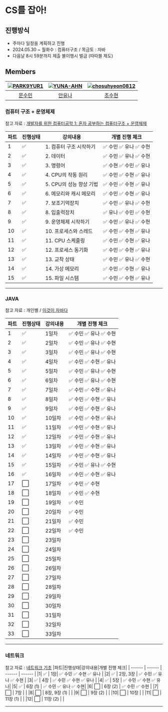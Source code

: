 # CS를 잡아!

## 진행방식
- 주마다 일정을 계획하고 진행
- 2024.05.30 ~ 월화수 : 컴퓨터구조 / 목금토 : 자바 
- 다음날 8시 59분까지 제출 불이행시 벌금 (따따블 제도)

##  Members
|[![PARK9YUR1](https://avatars.githubusercontent.com/u/104202618?v=4)](https://github.com/notegyul)|[![YUNA-AHN](https://avatars.githubusercontent.com/u/130244216?v=4)](https://github.com/YUNA-AHN)|[![chosuhyeon0812](https://avatars.githubusercontent.com/u/119795734?v=4)](https://github.com/chosuhyeon0812)|
|:-:|:-:|:-:|
|[문수민](https://github.com/notegyul)|[안유나](https://github.com/YUNA-AHN)|[조수현](https://github.com/chosuhyeon0812)|


### 컴퓨터 구조 + 운영체제
참고 자료 : [개발자를 위한 컴퓨터공학 1: 혼자 공부하는 컴퓨터구조 + 운영체제](https://www.inflearn.com/course/%ED%98%BC%EC%9E%90-%EA%B3%B5%EB%B6%80%ED%95%98%EB%8A%94-%EC%BB%B4%ED%93%A8%ED%84%B0%EA%B5%AC%EC%A1%B0-%EC%9A%B4%EC%98%81%EC%B2%B4%EC%A0%9C/dashboard)

|파트|진행상태|강의내용|개별 진행 체크| 
| ------ | ------ | ------ | ------ |
|1| :white_check_mark: | 1. 컴퓨터 구조 시작하기|:white_check_mark: 수민 :white_check_mark: 유나 :white_check_mark: 수현|
|2| :white_check_mark: | 2. 데이터 | :white_check_mark: 수민 :white_check_mark: 유나 :white_check_mark: 수현 |
|3| :white_check_mark: | 3. 명령어 | :white_check_mark: 수현 :white_check_mark: 수민 :white_check_mark: 유나 | 
|4| :white_check_mark: | 4. CPU의 작동 원리| :white_check_mark: 수민 :white_check_mark: 수현  :white_check_mark: 유나 | 
|5| :white_check_mark: | 5. CPU의 성능 향상 기법 | :white_check_mark: 수민 :white_check_mark: 수현 :white_check_mark: 유나 |
|6| :white_check_mark: | 6. 메모리와 캐시 메모리 | :white_check_mark: 수민 :white_check_mark: 수현 :white_check_mark: 유나 |
|7| :white_check_mark: | 7. 보조기억장치| :white_check_mark: 수민 :white_check_mark: 유나  :white_check_mark: 수현 |
|8| :white_check_mark: | 8. 입출력장치 |:white_check_mark: 유나 :white_check_mark: 수민 :white_check_mark: 수현 |
|9| :white_check_mark: | 9. 운영체제 시작하기 | :white_check_mark: 수민 :white_check_mark: 유나 :white_check_mark: 수현 |
|10| :white_check_mark: | 10. 프로세스와 스레드| :white_check_mark: 수민 :white_check_mark: 수현 :white_check_mark: 유나 |
|11| :white_check_mark: | 11. CPU 스케줄링 | :white_check_mark: 수민 :white_check_mark: 수현 :white_check_mark: 유나|
|12| :white_check_mark: | 12. 프로세스 동기화 | :white_check_mark: 수민 :white_check_mark: 수현 :white_check_mark: 유나|
|13| :white_check_mark: | 13. 교착 상태 | :white_check_mark: 수민 :white_check_mark: 유나 :white_check_mark: 수현 |
|14| :white_check_mark: | 14. 가상 메모리 | :white_check_mark: 수민 :white_check_mark: 수현  :white_check_mark: 유나|
|15| :white_check_mark: | 15. 파일 시스템| :white_check_mark: 수민 :white_check_mark: 수현 :white_check_mark: 유나|

---

### JAVA
참고 자료 : 개인별 / [이것이 자바다](https://www.youtube.com/playlist?list=PLVsNizTWUw7EmX1Y-7tB2EmsK6nu6Q10q)

|파트|진행상태|강의내용|개별 진행 체크|
| ------ | ------ | ------ | ------ |
|1| :white_check_mark: | 1일차| :white_check_mark: 수민 :white_check_mark: 유나 :white_check_mark: 수현 |
|2| :white_check_mark: | 2일차 | :white_check_mark: 수민 :white_check_mark: 유나 :white_check_mark: 수현 |
|3| :white_check_mark: | 3일차 | :white_check_mark: 수민 :white_check_mark: 유나  :white_check_mark: 수현 |
|4| :white_check_mark: | 4일차| :white_check_mark: 수민 :white_check_mark: 수현 :white_check_mark: 유나 |
|5| :white_check_mark: | 5일차 | :white_check_mark: 수민 :white_check_mark: 유나 :white_check_mark: 수현 |
|6| :white_check_mark: | 6일차 | :white_check_mark: 수민 :white_check_mark: 유나  :white_check_mark: 수현 |
|7| :white_check_mark: | 7일차| :white_check_mark: 수민  :white_check_mark: 수현 :white_check_mark: 유나|
|8| :white_check_mark: | 8일차 | :white_check_mark: 수민 :white_check_mark: 수현 :white_check_mark: 유나 |
|9| :white_check_mark: | 9일차 | :white_check_mark: 수민 :white_check_mark: 수현 :white_check_mark: 유나 |
|10| :white_check_mark: | 10일차| :white_check_mark: 수민 :white_check_mark: 수현 :white_check_mark: 유나 |
|11| :white_check_mark: | 11일차| :white_check_mark: 수민 :white_check_mark: 수현 :white_check_mark: 유나|
|12| :white_check_mark: | 12일차 | :white_check_mark: 수민 :white_check_mark: 수현 :white_check_mark: 유나|
|13| :white_check_mark: | 13일차 | :white_check_mark: 수민  :white_check_mark: 수현 :white_check_mark: 유나 |
|14| :white_check_mark: | 14일차 | :white_check_mark: 수민 :white_check_mark: 수현 :white_check_mark: 유나  |
|15| :white_check_mark: | 15일차| :white_check_mark: 수민 :white_check_mark: 유나 :white_check_mark: 수현 |
|16| :white_check_mark: | 16일차 |  :white_check_mark: 수민 :white_check_mark: 수현 :white_check_mark: 유나|
|17| :white_large_square: | 17일차|  :white_check_mark: 수민 :white_check_mark: 수현 |
|18| :white_large_square: | 18일차 |  :white_check_mark: 수민 :white_check_mark: 수현  |
|19| :white_large_square: | 19일차|  :white_check_mark: 수민 |
|20| :white_large_square: | 20일차 |  :white_check_mark: 수민 |
|21| :white_large_square: | 21일차|  :white_check_mark: 수민 |
|22| :white_large_square: | 22일차 |  :white_check_mark: 수민 |
|23| :white_large_square: | 23일차|  |
|24| :white_large_square: | 24일차 |  |
|25| :white_large_square: | 25일차|  |
|26| :white_large_square: | 26일차 |  |
|27| :white_large_square: | 27일차|  |
|28| :white_large_square: | 28일차 |  |
|29| :white_large_square: | 29일차|  |
|30| :white_large_square: | 30일차 |  |
|31| :white_large_square: | 31일차|  |
|32| :white_large_square: | 32일차 |  |
|33| :white_large_square: | 33일차|  |


---

### 네트워크
참고 자료 : [네트워크 기초](https://youtube.com/playlist?list=PL0d8NnikouEWcF1jJueLdjRIC4HsUlULi&si=fsVKjHtsaeriSUD6)
|파트|진행상태|강의내용|개별 진행 체크|
| ------ | ------ | ------ | ------ |
|1| :white_check_mark: | 1장| :white_check_mark: 수민 :white_check_mark: 수현 :white_check_mark: 유나  |
|2| :white_check_mark: | 2장, 3장 | :white_check_mark: 수민 :white_check_mark: 유나 :white_check_mark: 수현 |
|3| :white_check_mark: | 4장 | :white_check_mark: 수민 :white_check_mark: 수현 :white_check_mark: 유나 |
|4| :white_check_mark: | 5장 | :white_check_mark: 수민 :white_check_mark: 수현 :white_check_mark: 유나|
|5| :white_check_mark: | 6장 (1) | :white_check_mark: 수민 :white_check_mark: 유나  :white_check_mark: 수현|
|6| :white_large_square: | 6장 (2) | :white_check_mark: 수민 :white_check_mark: 수현 |
|7| :white_large_square: | 7장 | |
|8| :white_large_square: | 8장, 9장 (1) | |
|9| :white_large_square: | 9장 (2) | |
|10| :white_large_square: | 10장 | |
|11| :white_large_square: | 11장 (1) | |
|12| :white_large_square: | 11장 (2) | |

---
